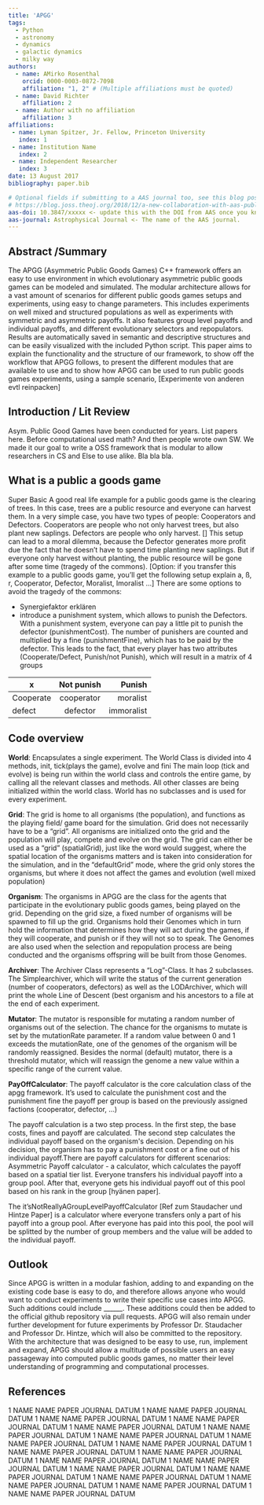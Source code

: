 ```yaml
---
title: 'APGG'
tags:
  - Python
  - astronomy
  - dynamics
  - galactic dynamics
  - milky way
authors:
  - name: AMirko Rosenthal
    orcid: 0000-0003-0872-7098
    affiliation: "1, 2" # (Multiple affiliations must be quoted)
  - name: David Richter
    affiliation: 2
  - name: Author with no affiliation
    affiliation: 3
affiliations:
 - name: Lyman Spitzer, Jr. Fellow, Princeton University
   index: 1
 - name: Institution Name
   index: 2
 - name: Independent Researcher
   index: 3
date: 13 August 2017
bibliography: paper.bib

# Optional fields if submitting to a AAS journal too, see this blog post:
# https://blog.joss.theoj.org/2018/12/a-new-collaboration-with-aas-publishing
aas-doi: 10.3847/xxxxx <- update this with the DOI from AAS once you know it.
aas-journal: Astrophysical Journal <- The name of the AAS journal.
---
```


## Abstract /Summary
The APGG (Asymmetric Public Goods Games) C++ framework offers an easy to use environment in which evolutionary asymmetric public goods games can be modeled and simulated. The modular architecture allows for a vast amount of scenarios for different public goods games setups and experiments, using easy to change parameters. This includes experiments on well mixed and structured populations as well as experiments with symmetric and asymmetric payoffs. It also features group level payoffs and individual payoffs, and different evolutionary selectors and repopulators.
Results are automatically saved in semantic and descriptive structures and can be easily visualized with the included Python script.
This paper aims to explain the functionality and the structure of our framework, to show off the workflow that APGG follows, to present the different modules that are available to use and to show how APGG can be used to run public goods games experiments, using a sample scenario, 
[Experimente von anderen evtl reinpacken]

## Introduction  / Lit Review
Asym. Public Good Games have been conducted for years. List papers here. Before computational used math? And then people wrote own SW. We made it our goal to write a OSS framework that is modular to allow researchers in CS and Else to use alike. Bla bla bla. 
## What is a public a goods game 
Super Basic
A good real life example for a public goods game is the clearing of trees. In this case, trees are a public resource and everyone can harvest them. In a very simple case, you have two types of people: Cooperators and Defectors. Cooperators are people who not only harvest trees, but also plant new saplings. Defectors are people who only harvest. [] This setup can lead to a moral dilemma, because the Defector generates more profit due the fact that he doesn’t have to spend time planting new saplings. But if everyone only harvest without planting, the public resource will be gone after some time (tragedy of the commons). [Option: if you transfer this example to a public goods game, you’ll get the following setup explain a, ß, r, Cooperator, Defector, Moralist, Imoralist …]
There are some options to avoid the tragedy of the commons:
- Synergiefaktor erklären
- introduce a punishment system, which allows to punish the Defectors. With a punishment system, everyone can pay a little pit to punish the defector (punishmentCost). The number of punishers are counted and multiplied by a fine (punishmentFine), which has to be paid by the defector. This leads to the fact, that every player has two attributes (Cooperate/Defect, Punish/not Punish), which will result in a matrix of 4 groups

| x        | Not punish           | Punish  |
| ------------- |:-------------:| -----:|
| Cooperate      | cooperator | moralist |
| defect      | defector      |   immoralist |

## Code overview

**World**: Encapsulates a single experiment. The World Class is divided into 4 methods, init, tick(plays the game), evolve and fini The main loop (tick and evolve) is being run within the world class and controls the entire game, by calling all the relevant classes and methods. All other classes are being initialized within the world class. World has no subclasses and is used for every experiment. 

**Grid**: The grid is home to all organisms (the population), and functions as the playing field/ game board for the simulation. Grid does not necessarily have to be a “grid”. All organisms are initialized onto the grid and the population will play, compete and evolve on the grid.
	The grid can either be used as a “grid” (spatialGrid), just like the word would suggest, where the spatial location of the organisms matters and is taken into consideration for the simulation, and in the “defaultGrid” mode, where the grid only stores the organisms, but where it does not affect the games and evolution (well mixed population)

**Organism**: The organisms in APGG are the class for the agents that participate in the evolutionary public goods games, being played on the grid. Depending on the grid size, a fixed number of organisms will be spawned to fill up the grid. Organisms hold their Genomes which in turn hold the information that determines how they will act during the games, if they will cooperate, and punish or if they will not so to speak. The Genomes are also used when the selection and repopulation process are being conducted and the organisms offspring will be built from those Genomes.

**Archiver**: The Archiver Class represents a “Log”-Class. It has 2 subclasses. The Simplearchiver, which will write the status of the current generation (number of cooperators, defectors) as well as the LODArchiver, which will print the whole Line of Descent (best organism and his ancestors to a file at the end of each experiment. 

**Mutator**: The mutator is responsible for mutating a random number of organisms out of the selection. The chance for the organisms to mutate is set by the mutationRate parameter. If a random value between 0 and 1 exceeds the mutationRate, one of the genomes of the organism will be randomly reassigned. Besides the normal (default) mutator, there is a threshold mutator, which will reassign the genome a new value within a specific range of the current value.

**PayOffCalculator**: The payoff calculator is the core calculation class of the apgg framework.
 It’s used to calculate the punishment cost and the punishment fine the payoff per group is based on the previously assigned factions (cooperator, defector, …) 

The payoff calculation is a two step process. In the first step, the base costs, fines and payoff are calculated. The second step calculates the individual payoff based on the organism's decision. Depending on his decision, the organism has to pay a punishment cost or a fine out of his individual payoff.There are payoff calculators for different scenarios: Asymmetric Payoff calculator - a calculator, which calculates the payoff based on a spatial tier list. Everyone transfers his individual payoff into a group pool. After that, everyone gets his individual payoff out of this pool based on his rank in the group [hyänen paper].

 The it’sNotReallyAGroupLevelPayoffCalculator [Ref zum Staudacher und Hintze Paper] is a calculator where everyone transfers only a part of his payoff into a group pool. After everyone has paid into this pool, the pool will be splitted by the number of group members and the value will be added to the individual payoff.


## Outlook
Since APGG is written in a modular fashion, adding to and expanding on the existing code base is easy to do, and therefore allows anyone who would want to conduct experiments to write their specific use cases into APGG. Such additions could include ______. These additions could then be added to the official github repository via pull requests. APGG will also remain under further development for future experiments by Professor Dr. Staudacher and Professor Dr. Hintze, which will also be committed to the repository. 
With the architecture that was designed to be easy to use, run, implement and expand, APGG should allow a multitude of possible users an easy passageway into computed public goods games, no matter their level understanding of programming and computational processes. 

## References

1 NAME NAME PAPER JOURNAL DATUM
1 NAME NAME PAPER JOURNAL DATUM
1 NAME NAME PAPER JOURNAL DATUM
1 NAME NAME PAPER JOURNAL DATUM
1 NAME NAME PAPER JOURNAL DATUM
1 NAME NAME PAPER JOURNAL DATUM
1 NAME NAME PAPER JOURNAL DATUM
1 NAME NAME PAPER JOURNAL DATUM
1 NAME NAME PAPER JOURNAL DATUM
1 NAME NAME PAPER JOURNAL DATUM
1 NAME NAME PAPER JOURNAL DATUM
1 NAME NAME PAPER JOURNAL DATUM
1 NAME NAME PAPER JOURNAL DATUM
1 NAME NAME PAPER JOURNAL DATUM
1 NAME NAME PAPER JOURNAL DATUM
1 NAME NAME PAPER JOURNAL DATUM
1 NAME NAME PAPER JOURNAL DATUM
1 NAME NAME PAPER JOURNAL DATUM
1 NAME NAME PAPER JOURNAL DATUM
